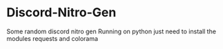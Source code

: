 # Discord-Nitro-Gen
Some random discord nitro gen
Running on python
just need to install the modules requests and colorama
